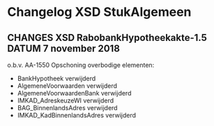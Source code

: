 # Changelog XSD StukAlgemeen

## CHANGES XSD RabobankHypotheekakte-1.5 DATUM 7 november 2018

o.b.v. AA-1550 Opschoning overbodige elementen:
- BankHypotheek verwijderd
- AlgemeneVoorwaarden verwijderd
- AlgemeneVoorwaardenBank verwijderd
- IMKAD_AdreskeuzeWI  verwijderd
- BAG_BinnenlandsAdres  verwijderd
- IMKAD_KadBinnenlandsAdres verwijderd

